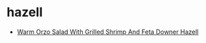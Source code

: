 # hazell

 * [Warm Orzo Salad With Grilled Shrimp And Feta Downer Hazell](../index/w/warm-orzo-salad-with-grilled-shrimp-and-feta-downer-hazell-15273.json)
